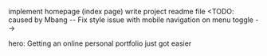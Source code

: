<!-- Implement dynamic user navbar -->
<!-- Implement modal for portfolio experience and education lists -->
<!-- Implement modal for portfolio skill section skills -->
<!-- Hero image width -->
<!-- Implement portfolios page -->
<!-- Implement projects page -->
<!-- Implement user posts page -->
<!-- Implement user projects page -->
<!-- custom error display -->
implement homepage (index page)
write project readme file
<TODO: caused by Mbang -- Fix style issue with mobile navigation on menu toggle -->
<!-- Handle dynamic  route validation ([https://reactrouter.com/en/main/route/route]) -->


hero:
Getting an online personal portfolio just got easier